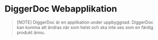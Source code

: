 # DiggerDoc Webapplikation
>[NOTE]
> DiggerDoc är en applikation under uppbyggnad. DiggerDoc kan komma att ändras när som helst och ska inte ses som en färdig produkt ännu.
